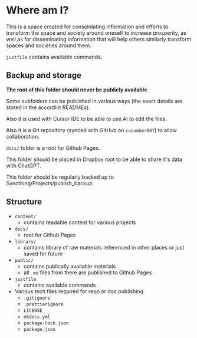 # Where am I?

This is a space created for consolidating information and efforts to transform the space and society around oneself to increase prosperity, as well as for disseminating information that will help others similarly transform spaces and societies around them.

`justfile` contains available commands.

## Backup and storage

**The root of this folder should never be publicly available**

Some subfolders can be published in various ways (the exact details are stored in the accordint READMEs).

Also it is used with Cursor IDE to be able to use AI to edit the files.

Also it is a Git repository (synced with GitHub on `cucumber007`) to allow collaboration.

`docs/` folder is a root for Github Pages.

This folder should be placed in Dropbox root to be able to share it's data with ChatGPT.

This folder should be regularly backed up to Syncthing/Projects/publish_backup

## Structure

- `content/`
    - contains readable content for various projects
- `docs/`
    - root for Github Pages
- `library/`
    - contains library of raw materials referenced in other places or just saved for future
- `public/`
    - contains publically available materials
    - all `.md` files from there are published to Github Pages
- `justfile`
    - contains available commands
- Various tech files required for repo or doc publishing
    - `.gitignore`
    - `.prettierignore`
    - `LICENSE`
    - `mkdocs.yml`
    - `package-lock.json`
    - `package.json`
    



